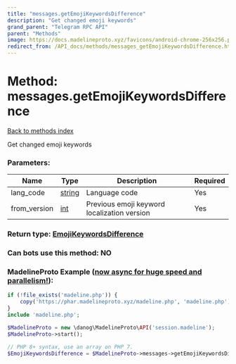 ```yaml
---
title: "messages.getEmojiKeywordsDifference"
description: "Get changed emoji keywords"
grand_parent: "Telegram RPC API"
parent: "Methods"
image: https://docs.madelineproto.xyz/favicons/android-chrome-256x256.png
redirect_from: /API_docs/methods/messages_getEmojiKeywordsDifference.html
---
```

# Method: messages.getEmojiKeywordsDifference
[Back to methods index](index.html)



Get changed emoji keywords

### Parameters:

| Name     |    Type       | Description | Required |
|----------|---------------|-------------|----------|
|lang\_code|[string](/API_docs/types/string.html) | Language code | Yes|
|from\_version|[int](/API_docs/types/int.html) | Previous emoji keyword localization version | Yes|


### Return type: [EmojiKeywordsDifference](/API_docs/types/EmojiKeywordsDifference.html)

### Can bots use this method: **NO**


### MadelineProto Example ([now async for huge speed and parallelism!](https://docs.madelineproto.xyz/docs/ASYNC.html)):


```php
if (!file_exists('madeline.php')) {
    copy('https://phar.madelineproto.xyz/madeline.php', 'madeline.php');
}
include 'madeline.php';

$MadelineProto = new \danog\MadelineProto\API('session.madeline');
$MadelineProto->start();

// PHP 8+ syntax, use an array on PHP 7.
$EmojiKeywordsDifference = $MadelineProto->messages->getEmojiKeywordsDifference(lang_code: 'string', from_version: int, );
```

